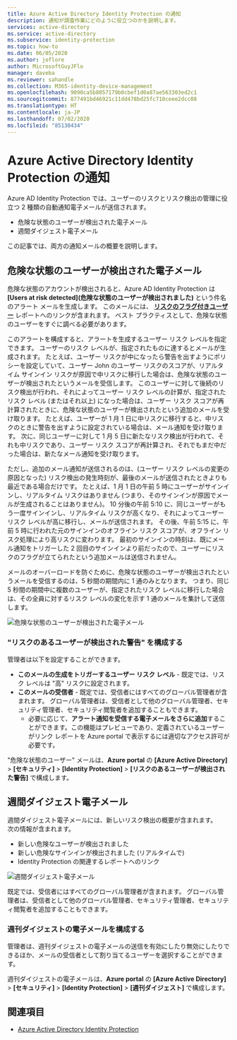 ```yaml
---
title: Azure Active Directory Identity Protection の通知
description: 通知が調査作業にどのように役立つのかを説明します。
services: active-directory
ms.service: active-directory
ms.subservice: identity-protection
ms.topic: how-to
ms.date: 06/05/2020
ms.author: joflore
author: MicrosoftGuyJFlo
manager: daveba
ms.reviewer: sahandle
ms.collection: M365-identity-device-management
ms.openlocfilehash: 9090ca5b8057179b0cbef1d0a87ae563303ed2c1
ms.sourcegitcommit: 877491bd46921c11dd478bd25fc718ceee2dcc08
ms.translationtype: HT
ms.contentlocale: ja-JP
ms.lasthandoff: 07/02/2020
ms.locfileid: "85130434"
---
```

# <a name="azure-active-directory-identity-protection-notifications"></a>Azure Active Directory Identity Protection の通知

Azure AD Identity Protection では、ユーザーのリスクとリスク検出の管理に役立つ 2 種類の自動通知電子メールが送信されます。

- 危険な状態のユーザーが検出された電子メール
- 週間ダイジェスト電子メール

この記事では、両方の通知メールの概要を説明します。

## <a name="users-at-risk-detected-email"></a>危険な状態のユーザーが検出された電子メール

危険な状態のアカウントが検出されると、Azure AD Identity Protection は **[Users at risk detected]\(危険な状態のユーザーが検出されました\)** という件名のアラート メールを生成します。 このメールには、 **[リスクのフラグ付きユーザー](../reports-monitoring/concept-user-at-risk.md)** レポートへのリンクが含まれます。 ベスト プラクティスとして、危険な状態のユーザーをすぐに調べる必要があります。

このアラートを構成すると、アラートを生成するユーザー リスク レベルを指定できます。 ユーザーのリスク レベルが、指定されたものに達するとメールが生成されます。 たとえば、ユーザー リスクが中になったら警告を出すようにポリシーを設定していて、ユーザー John のユーザー リスクのスコアが、リアルタイム サインイン リスクが原因で中リスクに移行した場合は、危険な状態のユーザーが検出されたというメールを受信します。 このユーザーに対して後続のリスク検出が行われ、それによってユーザー リスク レベルの計算が、指定されたリスク レベル (またはそれ以上) になった場合は、ユーザー リスク スコアが再計算されたときに、危険な状態のユーザーが検出されたという追加のメールを受け取ります。 たとえば、ユーザーが 1 月 1 日に中リスクに移行すると、中リスクのときに警告を出すように設定されている場合は、メール通知を受け取ります。 次に、同じユーザーに対して 1 月 5 日に新たなリスク検出が行われて、それも中リスクであり、ユーザー リスク スコアが再計算され、それでもまだ中だった場合は、新たなメール通知を受け取ります。 

ただし、追加のメール通知が送信されるのは、(ユーザー リスク レベルの変更の原因となった) リスク検出の発生時刻が、最後のメールが送信されたときよりも最近である場合だけです。 たとえば、1 月 1 日の午前 5 時にユーザーがサインインし、リアルタイム リスクはありません (つまり、そのサインインが原因でメールが生成されることはありません)。 10 分後の午前 5:10 に、同じユーザーがもう一度サインインし、リアルタイム リスクが高くなり、それによってユーザー リスク レベルが高に移行し、メールが送信されます。 その後、午前 5:15 に、午前 5 時に行われた元のサインインのオフライン リスク スコアが、オフライン リスク処理により高リスクに変わります。 最初のサインインの時刻は、既にメール通知をトリガーした 2 回目のサインインより前だったので、ユーザーにリスクのフラグが立てられたという追加メールは送信されません。

メールのオーバーロードを防ぐために、危険な状態のユーザーが検出されたというメールを受信するのは、5 秒間の期間内に 1 通のみとなります。 つまり、同じ 5 秒間の期間中に複数のユーザーが、指定されたリスク レベルに移行した場合は、その全員に対するリスク レベルの変化を示す 1 通のメールを集計して送信します。

![危険な状態のユーザーが検出された電子メール](./media/howto-identity-protection-configure-notifications/01.png)

### <a name="configure-users-at-risk-detected-alerts"></a>"リスクのあるユーザーが検出された警告" を構成する

管理者は以下を設定することができます。

- **このメールの生成をトリガーするユーザー リスク レベル** - 既定では、リスク レベルは "高" リスクに設定されます。
- **このメールの受信者** - 既定では、受信者にはすべてのグローバル管理者が含まれます。 グローバル管理者は、受信者として他のグローバル管理者、セキュリティ管理者、セキュリティ閲覧者を追加することもできます。
   - 必要に応じて、**アラート通知を受信する電子メールをさらに追加**することができます。この機能はプレビューであり、定義されているユーザーがリンク レポートを Azure portal で表示するには適切なアクセス許可が必要です。

"危険な状態のユーザー" メールは、**Azure portal** の **[Azure Active Directory]**  >  **[セキュリティ]**  >  **[Identity Protection]**  >  **[リスクのあるユーザーが検出された警告]** で構成します。

## <a name="weekly-digest-email"></a>週間ダイジェスト電子メール

週間ダイジェスト電子メールには、新しいリスク検出の概要が含まれます。  
次の情報が含まれます。

- 新しい危険なユーザーが検出されました
- 新しい危険なサインインが検出されました (リアルタイムで)
- Identity Protection の関連するレポートへのリンク

![週間ダイジェスト電子メール](./media/howto-identity-protection-configure-notifications/weekly-digest-email.png)

既定では、受信者にはすべてのグローバル管理者が含まれます。 グローバル管理者は、受信者として他のグローバル管理者、セキュリティ管理者、セキュリティ閲覧者を追加することもできます。

### <a name="configure-weekly-digest-email"></a>週刊ダイジェストの電子メールを構成する

管理者は、週刊ダイジェストの電子メールの送信を有効にしたり無効にしたりできるほか、メールの受信者として割り当てるユーザーを選択することができます。

週刊ダイジェストの電子メールは、**Azure portal** の **[Azure Active Directory]**  >  **[セキュリティ]**  >  **[Identity Protection]**  >  **[週刊ダイジェスト]** で構成します。

## <a name="see-also"></a>関連項目

- [Azure Active Directory Identity Protection](../active-directory-identityprotection.md)
